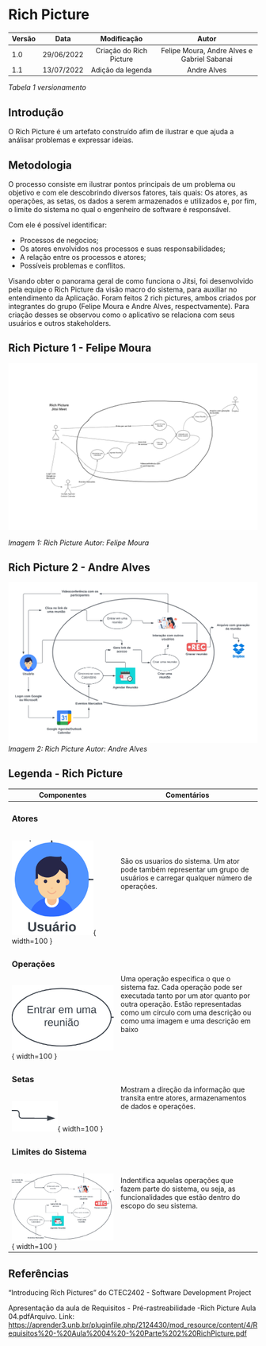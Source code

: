 # Rich Picture

| Versão | Data       |   Modificação   |             Autor              |
| ------ | ---------- | :-------------: | :----------------------------: |
| 1.0    | 29/06/2022 | Criação do Rich Picture | Felipe Moura, Andre Alves e Gabriel Sabanai |
| 1.1    | 13/07/2022 | Adição da legenda | Andre Alves |

*Tabela 1 versionamento*

## Introdução

O Rich Picture é um artefato construído afim de ilustrar e que ajuda a análisar problemas e expressar ideias.

## Metodologia

O processo consiste em ilustrar pontos principais de um problema ou objetivo e com ele descobrindo diversos fatores, tais quais: Os atores, as operações, as setas, os dados a serem armazenados e utilizados e, por fim, o limite do sistema no qual o engenheiro de software é responsável.

Com ele é possível identificar:

* Processos de negocios;
* Os atores envolvidos nos processos e suas responsabilidades;
* A relação entre os processos e atores;
* Possíveis problemas e conflitos.

Visando obter o panorama geral de como funciona o Jitsi, foi desenvolvido pela equipe o Rich Picture da visão macro do sistema, para auxiliar no entendimento da Aplicação. Foram feitos 2 rich pictures, ambos criados por integrantes do grupo (Felipe Moura e Andre Alves, respectvamente). Para criação desses se observou como o aplicativo se relaciona com seus usuários e outros stakeholders.

## Rich Picture 1 - Felipe Moura

![RichPictureFelipe](../assets/richPictures/richPicure.png)

*Imagem 1: Rich Picture Autor: Felipe Moura*

## Rich Picture 2 - Andre Alves

![RichPictureAndre](../assets/richPictures/richPictureAndre.png)
*Imagem 2: Rich Picture Autor: Andre Alves*

## Legenda - Rich Picture

| Componentes | Comentários |
| ----------- | ----------- |
| <h3><b>Atores</h3></b><br>![Usuário](../assets/richPictures/legendaUsuario.png){ width=100 } | São os usuarios do sistema. Um ator pode também representar um grupo de usuários e carregar qualquer número de operações. |
| <h3><b>Operações</h3></b><br>![Operações](../assets/richPictures/operacoes.png){ width=100 } | Uma operação especifica o que o sistema faz. Cada operação pode ser executada tanto por um ator quanto por outra operação. Estão representadas como um círculo com uma descrição ou como uma imagem e uma descrição em baixo |
| <h3><b>Setas</h3></b><br>![Setas](../assets/richPictures/seta.png){ width=100 } | Mostram a direção da informação que transita entre atores, armazenamentos de dados e operações. |
| <h3><b>Limites do Sistema</h3></b><br>![Limites do Sistema](../assets/richPictures/limiteSistema.png){ width=100 } | Indentifica aquelas operações que fazem parte do sistema, ou seja, as funcionalidades que estão dentro do escopo do seu sistema. |

## Referências

“Introducing Rich Pictures” do CTEC2402 - Software Development
Project

Apresentação da aula de Requisitos - Pré-rastreabilidade -Rich Picture Aula 04.pdfArquivo. Link: https://aprender3.unb.br/pluginfile.php/2124430/mod_resource/content/4/Requisitos%20-%20Aula%2004%20-%20Parte%202%20RichPicture.pdf
